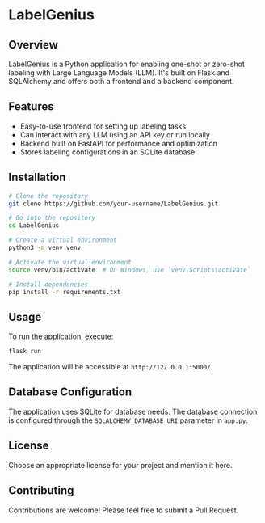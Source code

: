 # LabelGenius

## Overview
LabelGenius is a Python application for enabling one-shot or zero-shot labeling with Large Language Models (LLM). It's built on Flask and SQLAlchemy and offers both a frontend and a backend component.

## Features
- Easy-to-use frontend for setting up labeling tasks
- Can interact with any LLM using an API key or run locally
- Backend built on FastAPI for performance and optimization
- Stores labeling configurations in an SQLite database

## Installation

```bash
# Clone the repository
git clone https://github.com/your-username/LabelGenius.git

# Go into the repository
cd LabelGenius

# Create a virtual environment
python3 -m venv venv

# Activate the virtual environment
source venv/bin/activate  # On Windows, use `venv\Scripts\activate`

# Install dependencies
pip install -r requirements.txt
```

## Usage

To run the application, execute:

```bash
flask run
```

The application will be accessible at `http://127.0.0.1:5000/`.

## Database Configuration

The application uses SQLite for database needs. The database connection is configured through the `SQLALCHEMY_DATABASE_URI` parameter in `app.py`.

## License

Choose an appropriate license for your project and mention it here.

## Contributing

Contributions are welcome! Please feel free to submit a Pull Request.

